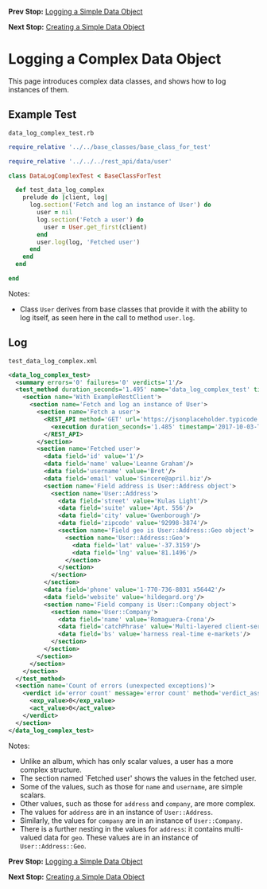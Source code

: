 <!--- GENERATED FILE, DO NOT EDIT --->
**Prev Stop:** [Logging a Simple Data Object](./DataLogSimple.md)

**Next Stop:** [Creating a Simple Data Object](./DataNewSimple.md)


# Logging a Complex Data Object

This page introduces complex data classes, and shows how to log instances of them.

## Example Test

<code>data_log_complex_test.rb</code>
```ruby
require_relative '../../base_classes/base_class_for_test'

require_relative '../../../rest_api/data/user'

class DataLogComplexTest < BaseClassForTest

  def test_data_log_complex
    prelude do |client, log|
      log.section('Fetch and log an instance of User') do
        user = nil
        log.section('Fetch a user') do
          user = User.get_first(client)
        end
        user.log(log, 'Fetched user')
      end
    end
  end

end
```

Notes:

- Class `User` derives from base classes that provide it with the ability to log itself, as seen here in the call to method `user.log`.

## Log

<code>test_data_log_complex.xml</code>
```xml
<data_log_complex_test>
  <summary errors='0' failures='0' verdicts='1'/>
  <test_method duration_seconds='1.495' name='data_log_complex_test' timestamp='2017-10-03-Tue-17.07.14.060'>
    <section name='With ExampleRestClient'>
      <section name='Fetch and log an instance of User'>
        <section name='Fetch a user'>
          <REST_API method='GET' url='https://jsonplaceholder.typicode.com/users'>
            <execution duration_seconds='1.485' timestamp='2017-10-03-Tue-17.07.14.062'/>
          </REST_API>
        </section>
        <section name='Fetched user'>
          <data field='id' value='1'/>
          <data field='name' value='Leanne Graham'/>
          <data field='username' value='Bret'/>
          <data field='email' value='Sincere@april.biz'/>
          <section name='Field address is User::Address object'>
            <section name='User::Address'>
              <data field='street' value='Kulas Light'/>
              <data field='suite' value='Apt. 556'/>
              <data field='city' value='Gwenborough'/>
              <data field='zipcode' value='92998-3874'/>
              <section name='Field geo is User::Address::Geo object'>
                <section name='User::Address::Geo'>
                  <data field='lat' value='-37.3159'/>
                  <data field='lng' value='81.1496'/>
                </section>
              </section>
            </section>
          </section>
          <data field='phone' value='1-770-736-8031 x56442'/>
          <data field='website' value='hildegard.org'/>
          <section name='Field company is User::Company object'>
            <section name='User::Company'>
              <data field='name' value='Romaguera-Crona'/>
              <data field='catchPhrase' value='Multi-layered client-server neural-net'/>
              <data field='bs' value='harness real-time e-markets'/>
            </section>
          </section>
        </section>
      </section>
    </section>
  </test_method>
  <section name='Count of errors (unexpected exceptions)'>
    <verdict id='error count' message='error count' method='verdict_assert_equal?' outcome='passed' volatile='true'>
      <exp_value>0</exp_value>
      <act_value>0</act_value>
    </verdict>
  </section>
</data_log_complex_test>
```

Notes:

- Unlike an album, which has only scalar values, a user has a more complex structure.
- The section named `Fetched user' shows the values in the fetched user.
- Some of the values, such as those for `name` and `username`, are simple scalars.
- Other values, such as those for `address` and `company`, are more complex.
- The values for `address` are in an instance of `User::Address`.
- Similarly, the values for `company` are in an instance of `User::Company`.
- There is a further nesting in the values for `address`:  it contains multi-valued data for `geo`.  These values are in an instance of `User::Address::Geo`.

**Prev Stop:** [Logging a Simple Data Object](./DataLogSimple.md)

**Next Stop:** [Creating a Simple Data Object](./DataNewSimple.md)

